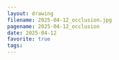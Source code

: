 ```yaml
---
layout: drawing
filename: 2025-04-12_occlusion.jpg
pagename: 2025-04-12_occlusion
date: 2025-04-12
favorite: true
tags:
---
```

